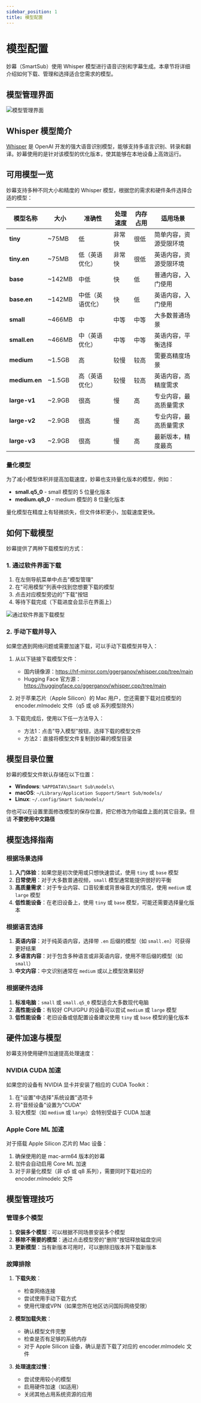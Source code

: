 ```yaml
---
sidebar_position: 1
title: 模型配置
---
```


# 模型配置

妙幕（SmartSub）使用 Whisper 模型进行语音识别和字幕生成。本章节将详细介绍如何下载、管理和选择适合您需求的模型。

## 模型管理界面

<div className="img-container">
  <img src="/img/screenshots/model-download.png" alt="模型管理界面" />
</div>

## Whisper 模型简介

[Whisper](https://github.com/openai/whisper) 是 OpenAI 开发的强大语音识别模型，能够支持多语言识别、转录和翻译。妙幕使用的是针对该模型的优化版本，使其能够在本地设备上高效运行。

## 可用模型一览

妙幕支持多种不同大小和精度的 Whisper 模型，根据您的需求和硬件条件选择合适的模型：

| 模型名称      | 大小   | 准确性           | 处理速度 | 内存占用 | 适用场景               |
| ------------- | ------ | ---------------- | -------- | -------- | ---------------------- |
| **tiny**      | ~75MB  | 低               | 非常快   | 很低     | 简单内容，资源受限环境 |
| **tiny.en**   | ~75MB  | 低（英语优化）   | 非常快   | 很低     | 英语内容，资源受限环境 |
| **base**      | ~142MB | 中低             | 快       | 低       | 普通内容，入门使用     |
| **base.en**   | ~142MB | 中低（英语优化） | 快       | 低       | 英语内容，入门使用     |
| **small**     | ~466MB | 中               | 中等     | 中等     | 大多数普通场景         |
| **small.en**  | ~466MB | 中（英语优化）   | 中等     | 中等     | 英语内容，平衡选择     |
| **medium**    | ~1.5GB | 高               | 较慢     | 较高     | 需要高精度场景         |
| **medium.en** | ~1.5GB | 高（英语优化）   | 较慢     | 较高     | 英语内容，高精度需求   |
| **large-v1**  | ~2.9GB | 很高             | 慢       | 高       | 专业内容，最高质量需求 |
| **large-v2**  | ~2.9GB | 很高             | 慢       | 高       | 专业内容，最高质量需求 |
| **large-v3**  | ~2.9GB | 很高             | 慢       | 高       | 最新版本，精度最高     |

### 量化模型

为了减小模型体积并提高加载速度，妙幕也支持量化版本的模型，例如：

- **small.q5_0** - small 模型的 5 位量化版本
- **medium.q8_0** - medium 模型的 8 位量化版本

量化模型在精度上有轻微损失，但文件体积更小，加载速度更快。

## 如何下载模型

妙幕提供了两种下载模型的方式：

### 1. 通过软件界面下载

1. 在左侧导航菜单中点击"模型管理"
2. 在"可用模型"列表中找到您想要下载的模型
3. 点击对应模型旁边的"下载"按钮
4. 等待下载完成（下载进度会显示在界面上）

<div className="img-container">
  <img src="/img/screenshots/model-download.png" alt="通过软件界面下载模型" />
</div>

### 2. 手动下载并导入

如果您遇到网络问题或需要加速下载，可以手动下载模型并导入：

1. 从以下链接下载模型文件：

   - 国内镜像源：https://hf-mirror.com/ggerganov/whisper.cpp/tree/main
   - Hugging Face 官方源：https://huggingface.co/ggerganov/whisper.cpp/tree/main

2. 对于苹果芯片（Apple Silicon）的 Mac 用户，您还需要下载对应模型的 encoder.mlmodelc 文件（q5 或 q8 系列模型除外）

3. 下载完成后，使用以下任一方法导入：
   - 方法1：点击"导入模型"按钮，选择下载的模型文件
   - 方法2：直接将模型文件复制到妙幕的模型目录

## 模型目录位置

妙幕的模型文件默认存储在以下位置：

- **Windows**: `%APPDATA%\Smart Sub\models\`
- **macOS**: `~/Library/Application Support/Smart Sub/models/`
- **Linux**: `~/.config/Smart Sub/models/`

你也可以在设置里面修改模型的保存位置，把它修改为你磁盘上面的其它目录。但请 **不要使用中文路径**

## 模型选择指南

### 根据场景选择

1. **入门体验**：如果您是初次使用或只想快速尝试，使用 `tiny` 或 `base` 模型
2. **日常使用**：对于大多数普通视频，`small` 模型通常能提供很好的平衡
3. **高质量需求**：对于专业内容、口音较重或背景噪音大的情况，使用 `medium` 或 `large` 模型
4. **低性能设备**：在老旧设备上，使用 `tiny` 或 `base` 模型，可能还需要选择量化版本

### 根据语言选择

1. **英语内容**：对于纯英语内容，选择带 `.en` 后缀的模型（如 `small.en`）可获得更好结果
2. **多语言内容**：对于包含多种语言或非英语内容，使用不带后缀的模型（如 `small`）
3. **中文内容**：中文识别通常在 `medium` 或以上模型效果较好

### 根据硬件选择

1. **标准电脑**：`small` 或 `small.q5_0` 模型适合大多数现代电脑
2. **高性能设备**：有较好 CPU/GPU 的设备可以尝试 `medium` 或 `large` 模型
3. **低性能设备**：老旧设备或低配置设备建议使用 `tiny` 或 `base` 模型的量化版本

## 硬件加速与模型

妙幕支持使用硬件加速提高处理速度：

### NVIDIA CUDA 加速

如果您的设备有 NVIDIA 显卡并安装了相应的 CUDA Toolkit：

1. 在"设置"中选择"系统设置"选项卡
2. 将"音频设备"设置为"CUDA"
3. 较大模型（如 `medium` 或 `large`）会特别受益于 CUDA 加速

### Apple Core ML 加速

对于搭载 Apple Silicon 芯片的 Mac 设备：

1. 确保使用的是 mac-arm64 版本的妙幕
2. 软件会自动启用 Core ML 加速
3. 对于非量化模型（非 q5 或 q8 系列），需要同时下载对应的 encoder.mlmodelc 文件

## 模型管理技巧

### 管理多个模型

1. **安装多个模型**：可以根据不同场景安装多个模型
2. **移除不需要的模型**：通过点击模型旁的"删除"按钮释放磁盘空间
3. **更新模型**：当有新版本可用时，可以删除旧版本并下载新版本

### 故障排除

1. **下载失败**：

   - 检查网络连接
   - 尝试使用手动下载方式
   - 使用代理或VPN（如果您所在地区访问国际网络受限）

2. **模型加载失败**：

   - 确认模型文件完整
   - 检查是否有足够的系统内存
   - 对于 Apple Silicon 设备，确认是否下载了对应的 encoder.mlmodelc 文件

3. **处理速度过慢**：
   - 尝试使用较小的模型
   - 启用硬件加速（如适用）
   - 关闭其他占用系统资源的应用
